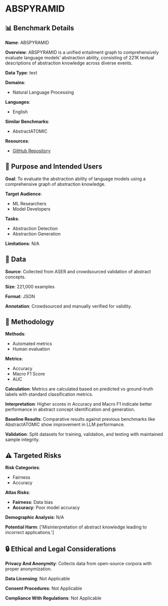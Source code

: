 # ABSPYRAMID

## 📊 Benchmark Details

**Name**: ABSPYRAMID

**Overview**: ABSPYRAMID is a unified entailment graph to comprehensively evaluate language models’ abstraction ability, consisting of 221K textual descriptions of abstraction knowledge across diverse events.

**Data Type**: text

**Domains**:
- Natural Language Processing

**Languages**:
- English

**Similar Benchmarks**:
- AbstractATOMIC

**Resources**:
- [GitHub Repository](https://github.com/HKUST-KnowComp/AbsPyramid)

## 🎯 Purpose and Intended Users

**Goal**: To evaluate the abstraction ability of language models using a comprehensive graph of abstraction knowledge.

**Target Audience**:
- ML Researchers
- Model Developers

**Tasks**:
- Abstraction Detection
- Abstraction Generation

**Limitations**: N/A

## 💾 Data

**Source**: Collected from ASER and crowdsourced validation of abstract concepts.

**Size**: 221,000 examples

**Format**: JSON

**Annotation**: Crowdsourced and manually verified for validity.

## 🔬 Methodology

**Methods**:
- Automated metrics
- Human evaluation

**Metrics**:
- Accuracy
- Macro F1 Score
- AUC

**Calculation**: Metrics are calculated based on predicted vs ground-truth labels with standard classification metrics.

**Interpretation**: Higher scores in Accuracy and Macro F1 indicate better performance in abstract concept identification and generation.

**Baseline Results**: Comparative results against previous benchmarks like AbstractATOMIC show improvement in LLM performance.

**Validation**: Split datasets for training, validation, and testing with maintained sample integrity.

## ⚠️ Targeted Risks

**Risk Categories**:
- Fairness
- Accuracy

**Atlas Risks**:
- **Fairness**: Data bias
- **Accuracy**: Poor model accuracy

**Demographic Analysis**: N/A

**Potential Harm**: ['Misinterpretation of abstract knowledge leading to incorrect applications.']

## 🔒 Ethical and Legal Considerations

**Privacy And Anonymity**: Collects data from open-source corpora with proper anonymization.

**Data Licensing**: Not Applicable

**Consent Procedures**: Not Applicable

**Compliance With Regulations**: Not Applicable

